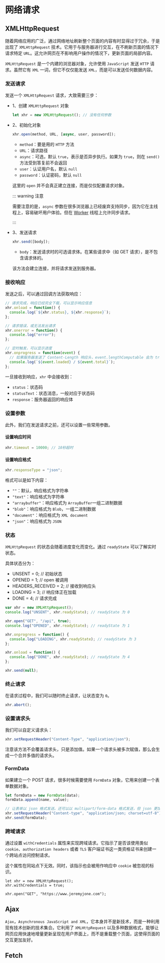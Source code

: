# 网络请求

## XMLHttpRequest

随着网络应用的广泛，通过网络地址刷新整个页面的内容有时显得过于冗余，于是出现了 `XMLHttpRequest` 技术。它用于与服务器进行交互，在不刷新页面的情况下请求特定 `URL`。这允许网页在不影响用户操作的情况下，更新页面的局部内容。

`XMLHttpRequest` 是一个内建的浏览器对象，允许使用 `JavaScript` 发送 `HTTP` 请求。虽然它有 `XML` 一词，但它不仅仅能发送 `XML`，而是可以发送任何数据内容。

### 发送请求

发送一个 `XMLHttpRequest` 请求，大致需要三步：

- 1、创建 `XMLHttpRequest` 对象

  ```js
  let xhr = new XMLHttpRequest(); // 没有任何参数
  ```

- 2、初始化对象

  ```js
  xhr.open(method, URL, [async, user, password]);
  ```

  - `method`：要是用的 `HTTP` 方法
  - `URL`：请求路径
  - `async`：可选，默认 `true`，表示是否异步执行。如果为 `true`，则在 `send()` 方法受到答复前不会返回
  - `user`：认证用户名，默认 `null`
  - `password`：认证密码，默认 `null`

  这里的 `open` 并不会真正建立连接，而是仅仅配置请求对象。

  ::: warning 注意

  需要注意的是，`async` 参数在很多浏览器上已经废弃支持同步，因为它在主线程上，容易破坏用户体验。但在 [Worker](https://developer.mozilla.org/zh-CN/docs/Web/API/Worker) 线程上允许同步请求。

  :::

- 3、发送请求

  ```js
  xhr.send([body]);
  ```

  - `body`：发送请求时的可选请求体。在某些请求中（如 GET 请求），是不包含请求体的。

  该方法会建立连接，并将请求发送到服务器。

### 接收响应

发送之后，可以通过回调方法获取响应：

```js
// 请求完成，响应已经完全下载，可以显示响应信息
xhr.onload = function() {
  console.log(`${xhr.status}, ${xhr.response}`);
};

// 请求错误，或无法发出请求
xhr.onerror = function() {
  console.log("error");
};

// 定时触发，可以显示进度
xhr.onprogress = function(event) {
  // 如果服务器发送了 Content-Length 响应头，event.lengthComputable 会为 true，此时可以调用 event.total 属性
  console.log(`${event.loaded} / ${event.total}`);
};
```

一旦接收到响应，`xhr` 中会接收到：

- `status`：状态码
- `statusText`：状态消息，一般对应于状态码
- `response`：服务器返回的响应体

### 设置参数

此外，我们在发送请求之前，还可以设置一些常用参数。

#### 设置响应时间

```js
xhr.timeout = 10000; // 10秒超时
```

#### 设置响应格式

```js
xhr.responseType = "json";
```

格式可以是如下内容：

- `""`：默认，响应格式为字符串
- `"text"`：响应格式为字符串
- `"arraybuffer"`：响应格式为 `ArrayBuffer`一组二进制数据
- `"blob"`：响应格式为 `Blob`，一组二进制数据
- `"document"`：响应格式为 `XML document`
- `"json"`：响应格式为 `JSON`

### 状态

`XMLHttpRequest` 的状态会随着进度变化而变化。通过 `readyState` 可以了解实时状态。

具体状态分为：

- UNSENT = 0; // 初始状态
- OPENED = 1; // open 被调用
- HEADERS_RECEIVED = 2; // 接收到响应头
- LOADING = 3; // 响应体正在加载
- DONE = 4; // 请求完成

```js
var xhr = new XMLHttpRequest();
console.log("UNSENT", xhr.readyState); // readyState 为 0

xhr.open("GET", "/api", true);
console.log("OPENED", xhr.readyState); // readyState 为 1

xhr.onprogress = function() {
  console.log("LOADING", xhr.readyState); // readyState 为 3
};

xhr.onload = function() {
  console.log("DONE", xhr.readyState); // readyState 为 4
};

xhr.send(null);
```

### 终止请求

在请求过程中，我们可以随时终止请求，让状态变为 `0`。

```js
xhr.abort();
```

### 设置请求头

我们可以自定义请求头：

```js
xhr.setRequestHeader("Content-Type", "application/json");
```

注意该方法不会覆盖请求头，只是添加值。如果一个请求头被多次赋值，那么会生成一个合并多值的请求头。

### FormData

如果建立一个 POST 请求，很多时候需要使用 `FormData` 对象，它用来创建一个表单数据对象。

```js
let formData = new FormData(data);
formData.append(name, value);

// 让表单以 json 格式发送。还可以以 multipart/form-data 格式发送，但 json 更加灵活高效
xhr.setRequestHeader("Content-type", "application/json; charset=utf-8");
xhr.send(formData);
```

### 跨域请求

通过设置 `withCredentials` 属性来实现跨域请求。它指示了是否该使用类似 `cookie`、`authorization headers` 或者 `TLS` 客户端证书这一类资格证书来创建一个跨站点访问控制请求。

这个属性在同站点下无效。同时，该指示也会被用作响应中 `cookie` 被忽视的标识。

```js{2}
let xhr = new XMLHttpRequest();
xhr.withCredentials = true;

xhr.open("GET", "https://www.jeremyjone.com");
```

## Ajax

`Ajax`，`Asynchronous JavaScript and XML`，它本身并不是新技术，而是一种利用现有技术创新的技术集合。它利用了 `XMLHttpRequest` 以及多种数据格式，能够让网页应用快速地增量更新呈现在用户界面上，而不是重载整个页面，这使得页面的交互更加友好。

## Fetch
